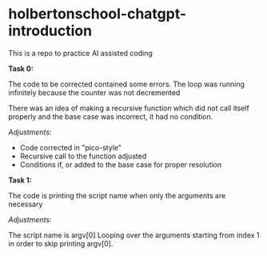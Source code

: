 # holbertonschool-chatgpt-introduction
This is a repo to practice AI assisted coding

**Task 0:**

The code to be corrected contained some errors. The loop was running infinitely because the counter was not decremented

There was an idea of making a recursive function which did not call itself properly and the base case was incorrect, it had no condition. 

_Adjustments:_ 

- Code corrected in "pico-style" 
- Recursive call to the function adjusted
- Conditions if, or added to the base case for proper resolution

**Task 1:**

The code is printing the script name when only the arguments are necessary

_Adjustments:_

The script name is argv[0]
Looping over the arguments starting from index 1 in order to skip printing argv[0].



 

